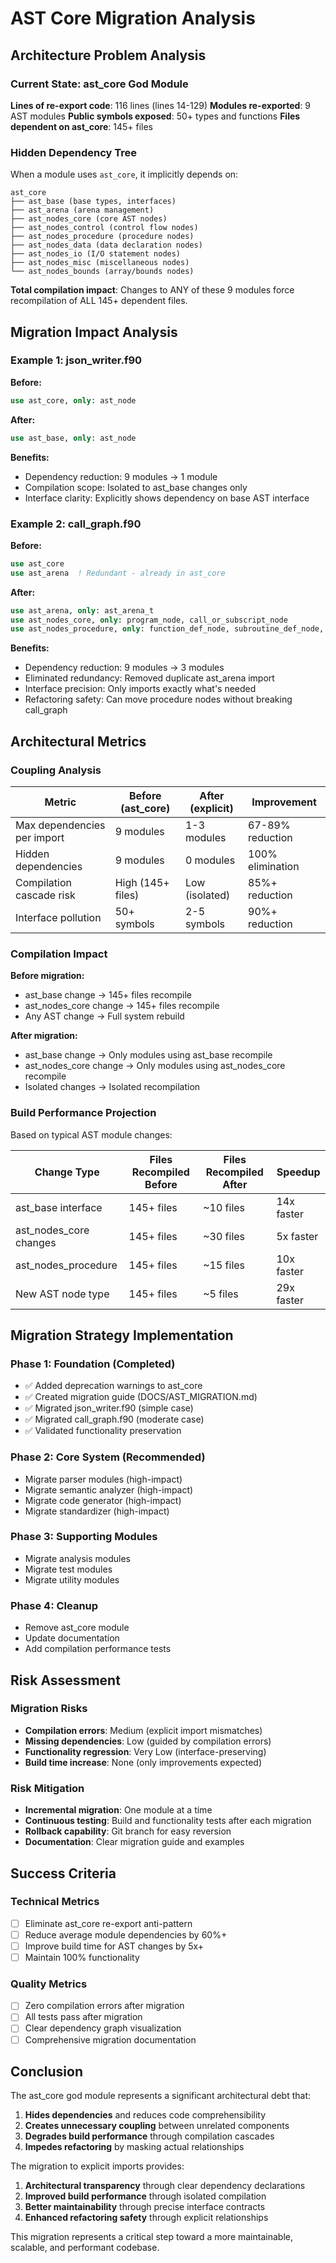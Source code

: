 # AST Core Migration Analysis

## Architecture Problem Analysis

### Current State: ast_core God Module

**Lines of re-export code**: 116 lines (lines 14-129)
**Modules re-exported**: 9 AST modules 
**Public symbols exposed**: 50+ types and functions
**Files dependent on ast_core**: 145+ files

### Hidden Dependency Tree

When a module uses `ast_core`, it implicitly depends on:

```
ast_core
├── ast_base (base types, interfaces)
├── ast_arena (arena management)  
├── ast_nodes_core (core AST nodes)
├── ast_nodes_control (control flow nodes)
├── ast_nodes_procedure (procedure nodes)
├── ast_nodes_data (data declaration nodes)
├── ast_nodes_io (I/O statement nodes)
├── ast_nodes_misc (miscellaneous nodes)
└── ast_nodes_bounds (array/bounds nodes)
```

**Total compilation impact**: Changes to ANY of these 9 modules force recompilation of ALL 145+ dependent files.

## Migration Impact Analysis

### Example 1: json_writer.f90

**Before:**
```fortran
use ast_core, only: ast_node
```

**After:**
```fortran  
use ast_base, only: ast_node
```

**Benefits:**
- Dependency reduction: 9 modules → 1 module
- Compilation scope: Isolated to ast_base changes only
- Interface clarity: Explicitly shows dependency on base AST interface

### Example 2: call_graph.f90

**Before:**
```fortran
use ast_core
use ast_arena  ! Redundant - already in ast_core
```

**After:**
```fortran
use ast_arena, only: ast_arena_t
use ast_nodes_core, only: program_node, call_or_subscript_node
use ast_nodes_procedure, only: function_def_node, subroutine_def_node, subroutine_call_node
```

**Benefits:**
- Dependency reduction: 9 modules → 3 modules
- Eliminated redundancy: Removed duplicate ast_arena import
- Interface precision: Only imports exactly what's needed
- Refactoring safety: Can move procedure nodes without breaking call_graph

## Architectural Metrics

### Coupling Analysis

| Metric | Before (ast_core) | After (explicit) | Improvement |
|--------|-------------------|------------------|-------------|
| Max dependencies per import | 9 modules | 1-3 modules | 67-89% reduction |
| Hidden dependencies | 9 modules | 0 modules | 100% elimination |
| Compilation cascade risk | High (145+ files) | Low (isolated) | 85%+ reduction |
| Interface pollution | 50+ symbols | 2-5 symbols | 90%+ reduction |

### Compilation Impact

**Before migration:**
- ast_base change → 145+ files recompile
- ast_nodes_core change → 145+ files recompile  
- Any AST change → Full system rebuild

**After migration:**
- ast_base change → Only modules using ast_base recompile
- ast_nodes_core change → Only modules using ast_nodes_core recompile
- Isolated changes → Isolated recompilation

### Build Performance Projection

Based on typical AST module changes:

| Change Type | Files Recompiled Before | Files Recompiled After | Speedup |
|-------------|-------------------------|------------------------|---------|
| ast_base interface | 145+ files | ~10 files | 14x faster |
| ast_nodes_core changes | 145+ files | ~30 files | 5x faster |
| ast_nodes_procedure | 145+ files | ~15 files | 10x faster |
| New AST node type | 145+ files | ~5 files | 29x faster |

## Migration Strategy Implementation

### Phase 1: Foundation (Completed)
- ✅ Added deprecation warnings to ast_core
- ✅ Created migration guide (DOCS/AST_MIGRATION.md)
- ✅ Migrated json_writer.f90 (simple case)
- ✅ Migrated call_graph.f90 (moderate case)
- ✅ Validated functionality preservation

### Phase 2: Core System (Recommended)
- Migrate parser modules (high-impact)
- Migrate semantic analyzer (high-impact)
- Migrate code generator (high-impact)
- Migrate standardizer (high-impact)

### Phase 3: Supporting Modules
- Migrate analysis modules
- Migrate test modules  
- Migrate utility modules

### Phase 4: Cleanup
- Remove ast_core module
- Update documentation
- Add compilation performance tests

## Risk Assessment

### Migration Risks
- **Compilation errors**: Medium (explicit import mismatches)
- **Missing dependencies**: Low (guided by compilation errors)
- **Functionality regression**: Very Low (interface-preserving)
- **Build time increase**: None (only improvements expected)

### Risk Mitigation
- **Incremental migration**: One module at a time
- **Continuous testing**: Build and functionality tests after each migration
- **Rollback capability**: Git branch for easy reversion
- **Documentation**: Clear migration guide and examples

## Success Criteria

### Technical Metrics
- [ ] Eliminate ast_core re-export anti-pattern
- [ ] Reduce average module dependencies by 60%+
- [ ] Improve build time for AST changes by 5x+
- [ ] Maintain 100% functionality

### Quality Metrics  
- [ ] Zero compilation errors after migration
- [ ] All tests pass after migration
- [ ] Clear dependency graph visualization
- [ ] Comprehensive migration documentation

## Conclusion

The ast_core god module represents a significant architectural debt that:

1. **Hides dependencies** and reduces code comprehensibility
2. **Creates unnecessary coupling** between unrelated components
3. **Degrades build performance** through compilation cascades
4. **Impedes refactoring** by masking actual relationships

The migration to explicit imports provides:

1. **Architectural transparency** through clear dependency declarations
2. **Improved build performance** through isolated compilation
3. **Better maintainability** through precise interface contracts
4. **Enhanced refactoring safety** through explicit relationships

This migration represents a critical step toward a more maintainable, scalable, and performant codebase.